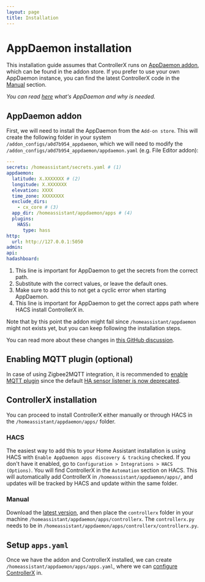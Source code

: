 ```yaml
---
layout: page
title: Installation
---
```


# AppDaemon installation

This installation guide assumes that ControllerX runs on [AppDaemon addon](https://github.com/hassio-addons/addon-appdaemon), which can be found in the addon store. If you prefer to use your own AppDaemon instance, you can find the latest ControllerX code in the [Manual](#manual) section.

_You can read [here](/controllerx/others/run-appdaemon) what's AppDaemon and why is needed._

## AppDaemon addon

First, we will need to install the AppDaemon from the `Add-on store`. This will create the following folder in your system `/addon_configs/a0d7b954_appdaemon`, which we will need to modify the `/addon_configs/a0d7b954_appdaemon/appdaemon.yaml` (e.g. File Editor addon):

```yaml
---
secrets: /homeassistant/secrets.yaml # (1)
appdaemon:
  latitude: X.XXXXXXX # (2)
  longitude: X.XXXXXXX
  elevation: XXXX
  time_zone: XXXXXXXX
  exclude_dirs:
    - cx_core # (3)
  app_dir: /homeassistant/appdaemon/apps # (4)
  plugins:
    HASS:
      type: hass
http:
  url: http://127.0.0.1:5050
admin:
api:
hadashboard:
```

1. This line is important for AppDaemon to get the secrets from the correct path.
2. Substitute with the correct values, or leave the default ones.
3. Make sure to add this to not get a cyclic error when starting AppDaemon.
4. This line is important for AppDaemon to get the correct apps path where HACS install ControllerX in.

Note that by this point the addon might fail since `/homeassistant/appdaemon` might not exists yet, but you can keep following the installation steps.

You can read more about these changes in [this GitHub discussion](https://github.com/xaviml/controllerx/discussions/874).

## Enabling MQTT plugin (optional)

In case of using Zigbee2MQTT integration, it is recommended to [enable MQTT plugin](/controllerx/others/enable-mqtt-plugin) since the default [HA sensor listener is now deprecated](/controllerx/others/z2m-ha-sensor-deprecated).

## ControllerX installation

You can proceed to install ControllerX either manually or through HACS in the `/homeassistant/appdaemon/apps/` folder.

### HACS

The easiest way to add this to your Home Assistant installation is using HACS with `Enable AppDaemon apps discovery & tracking` checked. If you don't have it enabled, go to `Configuration > Integrations > HACS (Options)`. You will find ControllerX in the `Automation` section on HACS. This will automatically add ControllerX in `/homeassistant/appdaemon/apps/`, and updates will be tracked by HACS and update within the same folder.

### Manual

Download the [latest version](https://github.com/xaviml/controllerx/releases/latest/download/controllerx.zip), and then place the `controllerx` folder in your machine `/homeassistant/appdaemon/apps/controllerx`. The `controllerx.py` needs to be in `/homeassistant/appdaemon/apps/controllerx/controllerx.py`.

## Setup `apps.yaml`

Once we have the addon and ControllerX installed, we can create `/homeassistant/appdaemon/apps/apps.yaml`, where we can [configure ControllerX](../configuration) in.
